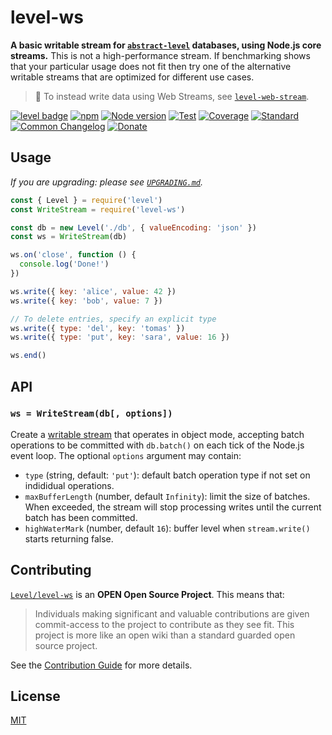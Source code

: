 # level-ws

**A basic writable stream for [`abstract-level`](https://github.com/Level/abstract-level) databases, using Node.js core streams.** This is not a high-performance stream. If benchmarking shows that your particular usage does not fit then try one of the alternative writable streams that are optimized for different use cases.

> :pushpin: To instead write data using Web Streams, see [`level-web-stream`](https://github.com/Level/web-stream).

[![level badge][level-badge]](https://github.com/Level/awesome)
[![npm](https://img.shields.io/npm/v/level-ws.svg)](https://www.npmjs.com/package/level-ws)
[![Node version](https://img.shields.io/node/v/level-ws.svg)](https://www.npmjs.com/package/level-ws)
[![Test](https://img.shields.io/github/workflow/status/Level/level-ws/Test?label=test)](https://github.com/Level/level-ws/actions/workflows/test.yml)
[![Coverage](https://img.shields.io/codecov/c/github/Level/level-ws?label=\&logo=codecov\&logoColor=fff)](https://codecov.io/gh/Level/level-ws)
[![Standard](https://img.shields.io/badge/standard-informational?logo=javascript\&logoColor=fff)](https://standardjs.com)
[![Common Changelog](https://common-changelog.org/badge.svg)](https://common-changelog.org)
[![Donate](https://img.shields.io/badge/donate-orange?logo=open-collective\&logoColor=fff)](https://opencollective.com/level)

## Usage

_If you are upgrading: please see [`UPGRADING.md`](UPGRADING.md)._

```js
const { Level } = require('level')
const WriteStream = require('level-ws')

const db = new Level('./db', { valueEncoding: 'json' })
const ws = WriteStream(db)

ws.on('close', function () {
  console.log('Done!')
})

ws.write({ key: 'alice', value: 42 })
ws.write({ key: 'bob', value: 7 })

// To delete entries, specify an explicit type
ws.write({ type: 'del', key: 'tomas' })
ws.write({ type: 'put', key: 'sara', value: 16 })

ws.end()
```

## API

### `ws = WriteStream(db[, options])`

Create a [writable stream](https://nodejs.org/dist/latest-v8.x/docs/api/stream.html#stream_class_stream_writable) that operates in object mode, accepting batch operations to be committed with `db.batch()` on each tick of the Node.js event loop. The optional `options` argument may contain:

- `type` (string, default: `'put'`): default batch operation type if not set on indididual operations.
- `maxBufferLength` (number, default `Infinity`): limit the size of batches. When exceeded, the stream will stop processing writes until the current batch has been committed.
- `highWaterMark` (number, default `16`): buffer level when `stream.write()` starts returning false.

## Contributing

[`Level/level-ws`](https://github.com/Level/level-ws) is an **OPEN Open Source Project**. This means that:

> Individuals making significant and valuable contributions are given commit-access to the project to contribute as they see fit. This project is more like an open wiki than a standard guarded open source project.

See the [Contribution Guide](https://github.com/Level/community/blob/master/CONTRIBUTING.md) for more details.

## License

[MIT](LICENSE)

[level-badge]: https://leveljs.org/img/badge.svg
